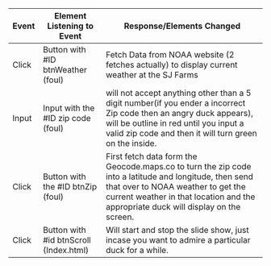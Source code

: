 | Event | Element Listening to Event  | Response/Elements Changed |
| ----- | --------------------------- | --------------------------|
| Click | Button with #ID btnWeather (foul)  | Fetch Data from NOAA website (2 fetches actually) to display current weather at the SJ Farms |
| Input | Input with the #ID zip code (foul) | will not accept anything other than a 5 digit number(if you ender a incorrect Zip code then an angry duck appears), will be outline in red until you input a valid zip code and then it will turn green on the inside.|
| Click | Button with the #ID btnZip (foul) | First fetch data form the Geocode.maps.co to turn the zip code into a latitude and longitude, then send that over to NOAA weather to get the current weather in that location and the appropriate duck will display on the screen.|
| Click | Button with #id btnScroll (Index.html) | Will start and stop the slide show, just incase you want to admire a particular duck for a while.
